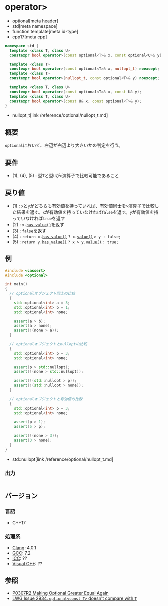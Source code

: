 # operator>
* optional[meta header]
* std[meta namespace]
* function template[meta id-type]
* cpp17[meta cpp]

```cpp
namespace std {
  template <class T, class U>
  constexpr bool operator>(const optional<T>& x, const optional<U>& y); // (1)

  template <class T>
  constexpr bool operator>(const optional<T>& x, nullopt_t) noexcept;   // (2)
  template <class T>
  constexpr bool operator>(nullopt_t, const optional<T>& y) noexcept;   // (3)

  template <class T, class U>
  constexpr bool operator>(const optional<T>& x, const U& y);           // (4)
  template <class T, class U>
  constexpr bool operator>(const U& x, const optional<T>& y);           // (5)
}
```
* nullopt_t[link /reference/optional/nullopt_t.md]

## 概要
`optional`において、左辺が右辺より大きいかの判定を行う。


## 要件
- (1), (4), (5) : 型`T`と型`U`が`>`演算子で比較可能であること


## 戻り値
- (1) : `x`と`y`がどちらも有効値を持っていれば、有効値同士を`>`演算子で比較した結果を返す。`x`が有効値を持っていなければ`false`を返す。`y`が有効値を持っていなければ`true`を返す
- (2) : `x.`[`has_value()`](has_value.md)を返す
- (3) : `false`を返す
- (4) : `return x.`[`has_value()`](has_value.md) `? x.`[`value()`](value.md) `> y : false;`
- (5) : `return y.`[`has_value()`](has_value.md) `? x > y.`[`value()`](value.md) `: true;`


## 例
```cpp example
#include <cassert>
#include <optional>

int main()
{
  // optionalオブジェクト同士の比較
  {
    std::optional<int> a = 3;
    std::optional<int> b = 1;
    std::optional<int> none;

    assert(a > b);
    assert(a > none);
    assert(!(none > a));
  }

  // optionalオブジェクトとnulloptの比較
  {
    std::optional<int> p = 3;
    std::optional<int> none;

    assert(p > std::nullopt);
    assert(!(none > std::nullopt));

    assert(!(std::nullopt > p));
    assert(!(std::nullopt > none));
  }

  // optionalオブジェクトと有効値の比較
  {
    std::optional<int> p = 3;
    std::optional<int> none;

    assert(p > 1);
    assert(5 > p);

    assert(!(none > 3));
    assert(3 > none);
  }
}
```
* std::nullopt[link /reference/optional/nullopt_t.md]

### 出力
```
```

## バージョン
### 言語
- C++17

### 処理系
- [Clang](/implementation.md#clang): 4.0.1
- [GCC](/implementation.md#gcc): 7.2
- [ICC](/implementation.md#icc): ??
- [Visual C++](/implementation.md#visual_cpp): ??


## 参照
- [P0307R2 Making Optional Greater Equal Again](http://www.open-std.org/jtc1/sc22/wg21/docs/papers/2016/p0307r2.pdf)
- [LWG Issue 2934. `optional<const T>` doesn't compare with `T`](https://wg21.cmeerw.net/lwg/issue2934)
